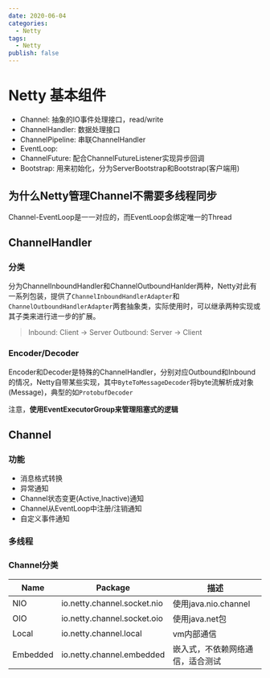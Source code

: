 ```yaml
---
date: 2020-06-04
categories:
  - Netty
tags:
  - Netty
publish: false
---
```


# Netty 基本组件

- Channel: 抽象的IO事件处理接口，read/write
- ChannelHandler: 数据处理接口
- ChannelPipeline: 串联ChannelHandler
- EventLoop:
- ChannelFuture: 配合ChannelFutureListener实现异步回调
- Bootstrap: 用来初始化，分为ServerBootstrap和Bootstrap(客户端用)

## 为什么Netty管理Channel不需要多线程同步

Channel-EventLoop是一一对应的，而EventLoop会绑定唯一的Thread

## ChannelHandler

### 分类

分为ChannelInboundHandler和ChannelOutboundHanlder两种，Netty对此有一系列包装，提供了```ChannelInboundHandlerAdapter```和```ChannelOutboundHandlerAdapter```两套抽象类，实际使用时，可以继承两种实现或其子类来进行进一步的扩展。

> Inbound: Client -> Server
> Outbound: Server -> Client

### Encoder/Decoder

Encoder和Decoder是特殊的ChannelHandler，分别对应Outbound和Inbound的情况，Netty自带某些实现，其中```ByteToMessageDecoder```将byte流解析成对象(Message)，典型的如```ProtobufDecoder```

注意，**使用EventExecutorGroup来管理阻塞式的逻辑**

## Channel

### 功能

- 消息格式转换
- 异常通知
- Channel状态变更(Active,Inactive)通知
- Channel从EventLoop中注册/注销通知
- 自定义事件通知

### 多线程

<!-- TODO Channel保证线程安全？保证的是什么-->

### Channel分类

| Name     | Package                     | 描述                             |
|----------|-----------------------------|----------------------------------|
| NIO      | io.netty.channel.socket.nio | 使用java.nio.channel             |
| OIO      | io.netty.channel.socket.oio | 使用java.net包                   |
| Local    | io.netty.channel.local      | vm内部通信                       |
| Embedded | io.netty.channel.embedded   | 嵌入式，不依赖网络通信，适合测试 |
